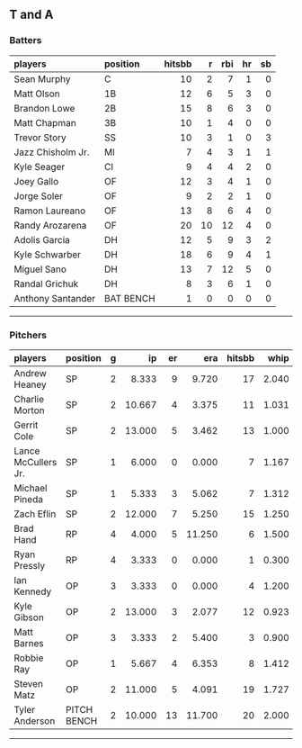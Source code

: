 ## T and A

### Batters

 
|players           |position  | hitsbb|  r| rbi| hr| sb| 
|:-----------------|:---------|------:|--:|---:|--:|--:| 
|Sean Murphy       |C         |     10|  2|   7|  1|  0| 
|Matt Olson        |1B        |     12|  6|   5|  3|  0| 
|Brandon Lowe      |2B        |     15|  8|   6|  3|  0| 
|Matt Chapman      |3B        |     10|  1|   4|  0|  0| 
|Trevor Story      |SS        |     10|  3|   1|  0|  3| 
|Jazz Chisholm Jr. |MI        |      7|  4|   3|  1|  1| 
|Kyle Seager       |CI        |      9|  4|   4|  2|  0| 
|Joey Gallo        |OF        |     12|  3|   4|  1|  0| 
|Jorge Soler       |OF        |      9|  2|   2|  1|  0| 
|Ramon Laureano    |OF        |     13|  8|   6|  4|  0| 
|Randy Arozarena   |OF        |     20| 10|  12|  4|  0| 
|Adolis Garcia     |DH        |     12|  5|   9|  3|  2| 
|Kyle Schwarber    |DH        |     18|  6|   9|  4|  1| 
|Miguel Sano       |DH        |     13|  7|  12|  5|  0| 
|Randal Grichuk    |DH        |      8|  3|   6|  1|  0| 
|Anthony Santander |BAT BENCH |      1|  0|   0|  0|  0| 


* * *

### Pitchers

 
|players             |position    |  g|     ip| er|    era| hitsbb|  whip| so|  w| sv| 
|:-------------------|:-----------|--:|------:|--:|------:|------:|-----:|--:|--:|--:| 
|Andrew Heaney       |SP          |  2|  8.333|  9|  9.720|     17| 2.040|  6|  0|  0| 
|Charlie Morton      |SP          |  2| 10.667|  4|  3.375|     11| 1.031| 12|  0|  0| 
|Gerrit Cole         |SP          |  2| 13.000|  5|  3.462|     13| 1.000| 19|  1|  0| 
|Lance McCullers Jr. |SP          |  1|  6.000|  0|  0.000|      7| 1.167|  5|  0|  0| 
|Michael Pineda      |SP          |  1|  5.333|  3|  5.062|      7| 1.312|  7|  0|  0| 
|Zach Eflin          |SP          |  2| 12.000|  7|  5.250|     15| 1.250| 15|  0|  0| 
|Brad Hand           |RP          |  4|  4.000|  5| 11.250|      6| 1.500|  8|  0|  2| 
|Ryan Pressly        |RP          |  4|  3.333|  0|  0.000|      1| 0.300|  3|  0|  1| 
|Ian Kennedy         |OP          |  3|  3.333|  0|  0.000|      4| 1.200|  1|  0|  1| 
|Kyle Gibson         |OP          |  2| 13.000|  3|  2.077|     12| 0.923|  7|  0|  0| 
|Matt Barnes         |OP          |  3|  3.333|  2|  5.400|      3| 0.900|  8|  0|  2| 
|Robbie Ray          |OP          |  1|  5.667|  4|  6.353|      8| 1.412|  9|  1|  0| 
|Steven Matz         |OP          |  2| 11.000|  5|  4.091|     19| 1.727| 13|  0|  0| 
|Tyler Anderson      |PITCH BENCH |  2| 10.000| 13| 11.700|     20| 2.000| 14|  0|  0| 


* * *


